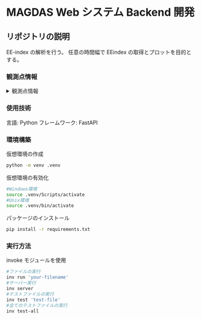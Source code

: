 # MAGDAS Web システム Backend 開発

## リポジトリの説明

EE-index の解析を行う。
任意の時間幅で EEindex の取得とプロットを目的とする。

### 観測点情報

<details>
<summary>観測点情報</summary>

```Python
#stations = {"STATION": ["gm_lat", "gg_lon", "time_diff" ]}
stations = {
    "AAB": [0.18, 38.77, 2.585333333333333],
    "ABU": [-1.53, 7.39, 0.49266666666666664],
    "AMA": [21.11, 129.33, 8.622],
    "ANC": [0.77, 282.85, -5.143333333333333],
    "BCL": [-0.66, 105.71, 7.047333333333333],
    "BKL": [-15.13, 102.31, 6.820666666666667],
    "CDO": [-1.1, 124.63, 8.308666666666667],
    "CEB": [2.53, 123.91, 8.260666666666667],
    "DAV": [-1.02, 125.4, 8.36],
    "DAW": [-21.91, 130.92, 8.728],
    "EUS": [-3.64, 321.57, -2.562000000000003],
    "EWA": [21.67, 202, -10.5333333333333],
    "GSI": [-7.53, 97.61, 6.507333333333333],
    "HLN": [16.86, 121.55, 8.103333333333333],
    "ICA": [-1.56, 284.26, -5.04933333333333],
    "ILR": [-1.82, 4.68, 0.312],
    "KRT": [5.69, 32.32, 2.1546666666666665],
    "LAG": [-3.04, 3.27, 0.218],
    "LGZ": [3.54, 123.74, 8.249333333333333],
    "LKW": [-2.32, 99.78, 6.652],
    "LWA": [-16.19, 104.06, 6.937333333333333],
    "MND": [-6.91, 124.84, 8.322666666666666],
    "MUT": [6.79, 121.02, 8.068],
    "NAB": [-10.65, 36.48, 2.432],
    "PRP": [-12.38, 119.4, 7.96],
    "SCN": [-12.11, 100.3, 6.6866666666666665],
    "TGG": [10.26, 121.76, 8.117333333333334],
    "TIR": [-0.37, 76.95, 5.13],
    "YAP": [1.49, 138.08, 9.205333333333333],
}
```

</details>

### 使用技術

言語: Python
フレームワーク: FastAPI

### 環境構築

仮想環境の作成

```bash
python -m venv .venv
```

仮想環境の有効化

```bash
#Windows環境
source .venv/Scripts/activate
#Unix環境
source .venv/bin/activate
```

パッケージのインストール

```bash
pip install -r requirements.txt
```

### 実行方法

invoke モジュールを使用

```bash
#ファイルの実行
inv run 'your-filename'
#サーバー実行
inv server
#テストファイルの実行
inv test 'test-file'
#全てのテストファイルの実行
inv test-all
```
